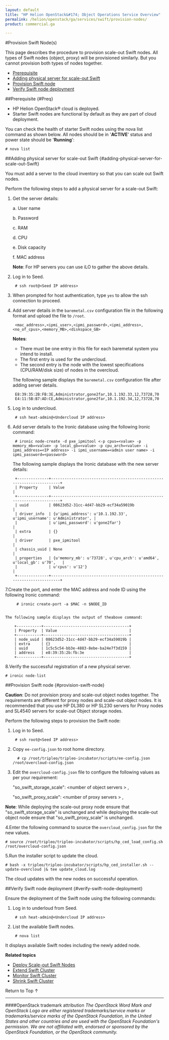 ```yaml
---
layout: default
title: "HP Helion OpenStack&#174; Object Operations Service Overview"
permalink: /helion/openstack/ga/services/swift/provision-nodes/
product: commercial.ga

---
```

<!--UNDER REVISION-->

<script>

function PageRefresh {
onLoad="window.refresh"
}

PageRefresh();

</script>

<!--
<p style="font-size: small;"> <a href="/helion/openstack/ga/services/object/overview/">&#9664; PREV</a> | <a href="/helion/openstack/services/overview/">&#9650; UP</a> | <a href=" /helion/openstack/ga/services/swift/deployment/"> NEXT &#9654</a> </p>-->


#Provision Swift Node(s) 

This page describes the procedure to provision scale-out Swift nodes. All types of Swift nodes (object, proxy) will be provisioned similarly. But you cannot provision both types of nodes together.


* [Prerequisite](#Preq)
* [Adding physical server for scale-out Swift](#adding-physical-server-for-scale-out-Swift) 
* [Provision Swift node](#provision-swift-node)
* [Verify Swift node deployment](#verify-swift-node-deployment) 

##Prerequisite {#Preq}

* HP Helion OpenStack&#174; cloud is deployed.
* Starter Swift nodes are functional by default as they are part of cloud deployment.

You can check the health of starter Swift nodes using the nova list command as shown below. All nodes should be in '**ACTIVE**' status and power state should be '**Running**':

	# nova list

##Adding physical server for scale-out Swift {#adding-physical-server-for-scale-out-Swift}

You must add a server to the cloud inventory so that you can scale out Swift nodes. 

Perform the following steps to add a physical server for a scale-out Swift:


1. Get the server details:

	a. User name

	b. Password
	
	c. RAM
	
	d. CPU
	
	e. Disk capacity
	
	f. MAC address

	**Note**: For HP servers you can use iLO to gather the above details.


2. Log in to Seed. 

		# ssh root@<Seed IP address> 

3. When prompted for host authentication, type `yes` to allow the ssh connection to proceed.

4. Add server details in the `baremetal.csv` configuration file  in the following format and upload the file to `/root`.

		<mac_address>,<ipmi_user>,<ipmi_password>,<ipmi_address>,<no_of_cpus>,<memory_MB>,<diskspace_GB>

	**Notes**: 

	- There must be one entry in this file for each baremetal system you intend to install.
	- The first entry is used for the undercloud.
	- The second entry is the node with the lowest specifications (CPU/RAM/disk size) of nodes in the overcloud.

	The following sample displays the `baremetal.csv` configuration file after adding server details.

		E8:39:35:2B:FB:3E,Administrator,gone2far,10.1.192.33,12,73728,70
		E4:11:5B:B7:AD:CE,Administrator,gone2far,10.1.192.34,12,73728,70


5. Log in to undercloud. 

		# ssh heat-admin@<Undercloud IP address> 

6. Add server details to the Ironic database using the following Ironic command:

 		# ironic node-create -d pxe_ipmitool <-p cpus=<value> -p memory_mb=<value> -p local_gb=<value> -p cpu_arch=<value> -i ipmi_address=<IP address> -i ipmi_username=<admin user name> -i ipmi_password=<password> 

	The following sample displays the Ironic database with the new server details:

		+--------------+-----------------------------------------------------------------------+
		| Property     | Value                                                                 |
		+--------------+-----------------------------------------------------------------------+
		| uuid         | 08623d52-31cc-4d47-bb29-ecf34a59019b                                  |
		| driver_info  | {u'ipmi_address': u'10.1.192.33', u'ipmi_username': u'Administrator', |
		|              | u'ipmi_password': u'gone2far'}                                        |
		| extra        | {}                                                                    |
		| driver       | pxe_ipmitool                                                          |
		| chassis_uuid | None                                                                  |
		| properties   | {u'memory_mb': u'73728', u'cpu_arch': u'amd64', u'local_gb': u'70',   |
		|              | u'cpus': u'12'}                                                       |
		+--------------+-----------------------------------------------------------------------+
7.Create the port, and enter the MAC address and node ID  using the following Ironic command: 
 	
 		 # ironic create-port -a $MAC -n $NODE_ID


	The following sample displays the output of theabove command: 
		
		+-----------+--------------------------------------+
		| Property  | Value                                |
		+-----------+--------------------------------------+
		| node_uuid | 08623d52-31cc-4d47-bb29-ecf34a59019b |
		| extra     | {}                                   |
		| uuid      | 1c5c5c54-bb3e-4883-8ebe-ba24e7f3d159 |
		| address   | e8:39:35:2b:fb:3e                    |
		+-----------+--------------------------------------+	

 
8.Verify the successful registration of a new physical server.

	# ironic node-list


##Provision Swift node {#provision-swift-node}

**Caution**: Do not provision proxy and scale-out object nodes together. The requirements are different for proxy nodes and scale-out object nodes. It is recommended that you use HP DL380 or HP SL230 servers for Proxy nodes and SL4540 servers for scale-out Object storage nodes. 


Perform the following steps to provision the Swift node:

1. Log in to Seed.

		# ssh root@<Seed IP address>

2. Copy `ee-config.json` to root home directory.

		 # cp /root/tripleo/tripleo-incubator/scripts/ee-config.json /root/overcloud-config.json

3. Edit the `overcloud-config.json` file to configure the following values as per your requirement:
 
 
	 "so&#95;swift&#95;storage&#95;scale": &lt;number of object servers &gt;  , 
	
	 "so&#95;swift&#95;proxy_scale": &lt;number of proxy servers &gt;  ,

**Note**: While deploying the scale-out proxy node ensure that "so&#095;swift&#095;storage&#095;scale" is unchanged and while deploying the scale-out object node ensure that "so&#095;swift&#095;proxy&#095;scale" is unchanged.
 
4.Enter the following command to source the `overcloud_config.json`  for the new values.

	# source /root/tripleo/tripleo-incubator/scripts/hp_ced_load_config.sh /root/overcloud-config.json

5.Run the installer script to update the cloud.


	# bash -x tripleo/tripleo-incubator/scripts/hp_ced_installer.sh --update-overcloud |& tee update_cloud.log


The cloud updates with the new nodes on successful operation.

##Verify Swift node deployment {#verify-swift-node-deployment}

Ensure the deployment of the Swift node using the following commands:

1. Log in to underloud from Seed.

		# ssh heat-admin@<Undercloud IP address> 

2. List the available Swift nodes.

		# nova list

It displays available Swift nodes including the newly added node.


**Related topics**

* [Deploy Scale-out Swift Nodes](/helion/openstack/ga/services/swift/deployment-scale-out/)
* [Extend Swift Cluster]( /helion/openstack/ga/services/object/swift/expand-cluster/)
* [Monitor Swift Cluster]( /helion/openstack/ga/services/object/swift/Monitor-cluster/)
* [Shrink Swift Cluster]( /helion/openstack/ga/services/object/swift/shrink-cluster/)



<a href="#top" style="padding:14px 0px 14px 0px; text-decoration: none;"> Return to Top &#8593; </a>


----
####OpenStack trademark attribution
*The OpenStack Word Mark and OpenStack Logo are either registered trademarks/service marks or trademarks/service marks of the OpenStack Foundation, in the United States and other countries and are used with the OpenStack Foundation's permission. We are not affiliated with, endorsed or sponsored by the OpenStack Foundation, or the OpenStack community.*

